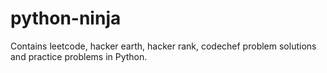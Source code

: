 # python-ninja
Contains leetcode, hacker earth, hacker rank, codechef problem solutions and practice problems in Python.
